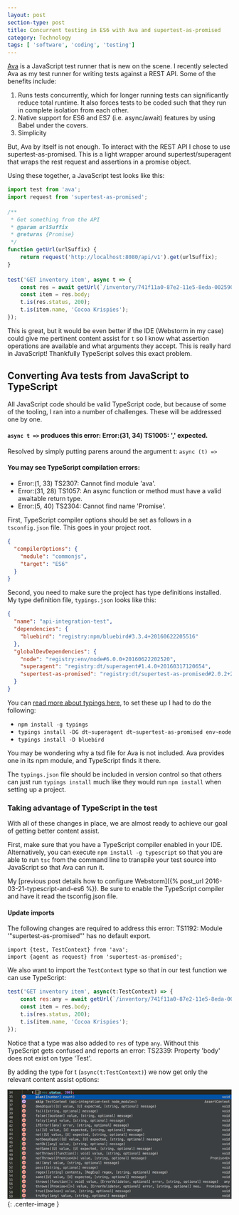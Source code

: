 ```yaml
---
layout: post
section-type: post
title: Concurrent testing in ES6 with Ava and supertest-as-promised
category: Technology
tags: [ 'software', 'coding', 'testing']
---
```


[Ava](https://github.com/avajs/ava) is a JavaScript test runner that is new on the scene.  I recently selected Ava as my test runner for writing tests against a REST API.  Some of the benefits include:

1. Runs tests concurrently, which for longer running tests can significantly reduce total runtime.  It also forces tests to be coded such that they run in complete isolation from each other.
1. Native support for ES6 and ES7 (i.e. async/await) features by using Babel under the covers.
1. Simplicity

But, Ava by itself is not enough.  To interact with the REST API I chose to use supertest-as-promised.  This is a light wrapper around supertest/superagent that wraps the rest request and assertions in a promise object.

Using these together, a JavaScript test looks like this:

```javascript
import test from 'ava';
import request from 'supertest-as-promised';

/**
 * Get something from the API
 * @param urlSuffix
 * @returns {Promise}
 */
function getUrl(urlSuffix) {
    return request('http://localhost:8080/api/v1').get(urlSuffix);
}

test('GET inventory item', async t => {
    const res = await getUrl(`/inventory/741f11a0-87e2-11e5-8eda-00259000d29a`);
    const item = res.body;
    t.is(res.status, 200);
    t.is(item.name, 'Cocoa Krispies');
});
```

This is great, but it would be even better if the IDE (Webstorm in my case) could give me pertinent content assist for `t` so I know what assertion operations are available and what arguments they accept.  This is really hard in JavaScript! Thankfully TypeScript solves this exact problem.

## Converting Ava tests from JavaScript to TypeScript

All JavaScript code should be valid TypeScript code, but because of some of the tooling, I ran into a number of challenges.  These will be addressed one by one.

#### `async t =>` produces this error: Error:(31, 34) TS1005: ',' expected.

Resolved by simply putting parens around the argument t: `async (t) =>`

#### You may see TypeScript compilation errors:

- Error:(1, 33) TS2307: Cannot find module 'ava'.
- Error:(31, 28) TS1057: An async function or method must have a valid awaitable return type.
- Error:(5, 40) TS2304: Cannot find name 'Promise'.

First, TypeScript compiler options should be set as follows in a `tsconfig.json` file.  This goes in your project root.

```json
{
  "compilerOptions": {
    "module": "commonjs",
    "target": "ES6"
  }
}
```

Second, you need to make sure the project has type definitions installed.  My type definition file, `typings.json` looks like this:

```json
{
  "name": "api-integration-test",
  "dependencies": {
    "bluebird": "registry:npm/bluebird#3.3.4+20160622205516"
  },
  "globalDevDependencies": {
    "node": "registry:env/node#6.0.0+20160622202520",
    "superagent": "registry:dt/superagent#1.4.0+20160317120654",
    "supertest-as-promised": "registry:dt/supertest-as-promised#2.0.2+20160317120654"
  }
}
```

You can [read more about typings here](https://github.com/typings/typings), to set these up I had to do the following:

- `npm install -g typings`
- `typings install -DG dt~superagent dt~supertest-as-promised env~node`
- `typings install -D bluebird`

You may be wondering why a tsd file for Ava is not included.  Ava provides one in its npm module, and TypeScript finds it there.

The `typings.json` file should be included in version control so that others can just run `typings install` much like they would run `npm install` when setting up a project.

### Taking advantage of TypeScript in the test
With all of these changes in place, we are almost ready to achieve our goal of getting better content assist.  

First, make sure that you have a TypeScript compiler enabled in your IDE.  Alternatively, you can execute `npm install -g typescript` so that you are able to run `tsc` from the command line to transpile your test source into JavaScript so that Ava can run it.

My [previous post details how to configure Webstorm]({% post_url 2016-03-21-typescript-and-es6 %}).  Be sure to enable the TypeScript compiler and have it read the tsconfig.json file.

#### Update imports

The following changes are required to address this error: TS1192: Module '"supertest-as-promised"' has no default export.

```
import {test, TestContext} from 'ava';
import {agent as request} from 'supertest-as-promised';
```

We also want to import the `TestContext` type so that in our test function we can use TypeScript:

```javascript
test('GET inventory item', async(t:TestContext) => {
    const res:any = await getUrl(`/inventory/741f11a0-87e2-11e5-8eda-00259000d29a`);
    const item = res.body;
    t.is(res.status, 200);
    t.is(item.name, 'Cocoa Krispies');
});
```

Notice that a type was also added to `res` of type `any`.  Without this TypeScript gets confused and reports an error:
TS2339: Property 'body' does not exist on type 'Test'.

By adding the type for t (`async(t:TestContext)`) we now get only the relevant content assist options:

![TypeScript](/img/tses6/ts-content-assist.png){: .center-image }
